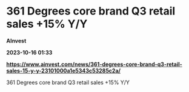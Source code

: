 # 361 Degrees core brand Q3 retail sales +15% Y/Y
**AInvest**

**2023-10-16 01:33**

**https://www.ainvest.com/news/361-degrees-core-brand-q3-retail-sales-15-y-y-23101000a1e5343c53285c2a/**

361 Degrees core brand Q3 retail sales +15% Y/Y